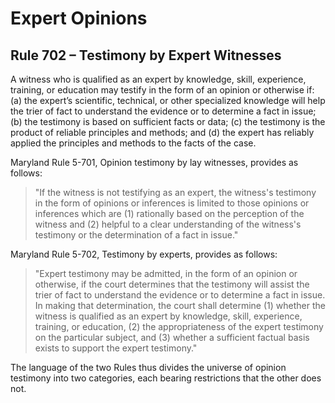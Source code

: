 # Expert Opinions

## Rule 702 – Testimony by Expert Witnesses

A witness who is qualified as an expert by knowledge, skill, experience, training, or education may testify in the form of an opinion or otherwise if: (a) the expert’s scientific, technical, or other specialized knowledge will help the trier of fact to understand the evidence or to determine a fact in issue; (b) the testimony is based on sufficient facts or data; (c) the testimony is the product of reliable principles and methods; and (d) the expert has reliably applied the principles and methods to the facts of the case.

Maryland Rule 5-701, Opinion testimony by lay witnesses, provides as follows:

> "If the witness is not testifying as an expert, the witness's testimony in the form of opinions or inferences is limited to those opinions or inferences which are (1) rationally based on the perception of the witness and (2) helpful to a clear understanding of the witness's testimony or the determination of a fact in issue."

Maryland Rule 5-702, Testimony by experts, provides as follows:

> "Expert testimony may be admitted, in the form of an opinion or otherwise, if the court determines that the testimony will assist the trier of fact to understand the evidence or to determine a fact in issue. In making that determination, the court shall determine (1) whether the witness is qualified as an expert by knowledge, skill, experience, training, or education, (2) the appropriateness of the expert testimony on the particular subject, and (3) whether a sufficient factual basis exists to support the expert testimony."

The language of the two Rules thus divides the universe of opinion testimony into two categories, each bearing restrictions that the other does not.
